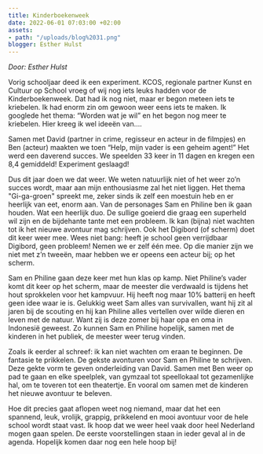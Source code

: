 ```yaml
---
title: Kinderboekenweek
date: 2022-06-01 07:03:00 +02:00
assets:
- path: "/uploads/blog%2031.png"
blogger: Esther Hulst
---
```


*Door: Esther Hulst*

Vorig schooljaar deed ik een experiment. KCOS, regionale partner Kunst en Cultuur op School vroeg of wij nog iets leuks hadden voor de Kinderboekenweek. Dat had ik nog niet, maar er begon meteen iets te kriebelen. Ik had enorm zin om gewoon weer eens iets te maken. Ik googlede het thema: “Worden wat je wil” en het begon nog meer te kriebelen. Hier kreeg ik wel ideeën van….

Samen met David (partner in crime, regisseur en acteur in de filmpjes) en Ben (acteur) maakten we toen “Help, mijn vader is een geheim agent!” Het werd een daverend succes. We speelden 33 keer in 11 dagen en kregen een 8,4 gemiddeld! Experiment geslaagd!

Dus dit jaar doen we dat weer. We weten natuurlijk niet of het weer zo’n succes wordt, maar aan mijn enthousiasme zal het niet liggen. Het thema "Gi-ga-groen" spreekt me, zeker sinds ik zelf een moestuin heb en er heerlijk van eet, enorm aan. Van de personages Sam en Philine ben ik gaan houden. Wat een heerlijk duo. De sullige goeierd die graag een superheld wil zijn en de bijdehante tante met een probleem. Ik kan (bijna) niet wachten tot ik het nieuwe avontuur mag schrijven. Ook het Digibord (of scherm) doet dit keer weer mee. Wees niet bang: heeft je school geen verrijdbaar Digibord, geen probleem! Nemen we er zelf één mee. Op die manier zijn we niet met z’n tweeën, maar hebben we er opeens een acteur bij; op het scherm.

Sam en Philine gaan deze keer met hun klas op kamp. Niet Philine’s vader komt dit keer op het scherm, maar de meester die verdwaald is tijdens het hout sprokkelen voor het kampvuur. Hij heeft nog maar 10% batterij en heeft geen idee waar ie is. Gelukkig weet Sam alles van survivallen, want hij zit al jaren bij de scouting en hij kan Philine alles vertellen over wilde dieren en leven met de natuur. Want zij is deze zomer bij haar opa en oma in Indonesië geweest. Zo kunnen Sam en Philine hopelijk, samen met de kinderen in het publiek, de meester weer terug vinden.

Zoals ik eerder al schreef: ik kan niet wachten om eraan te beginnen. De fantasie te prikkelen. De gekste avonturen voor Sam en Philine te schrijven. Deze gekte vorm te geven onderleiding van David. Samen met Ben weer op pad te gaan en elke speelplek, van gymzaal tot speellokaal tot gezamenlijke hal, om te toveren tot een theatertje. En vooral om samen met de kinderen het nieuwe avontuur te beleven.

Hoe dit precies gaat aflopen weet nog niemand, maar dat het een spannend, leuk, vrolijk, grappig, prikkelend en mooi avontuur voor de hele school wordt staat vast. Ik hoop dat we weer heel vaak door heel Nederland mogen gaan spelen. De eerste voorstellingen staan in ieder geval al in de agenda. Hopelijk komen daar nog een hele hoop bij!